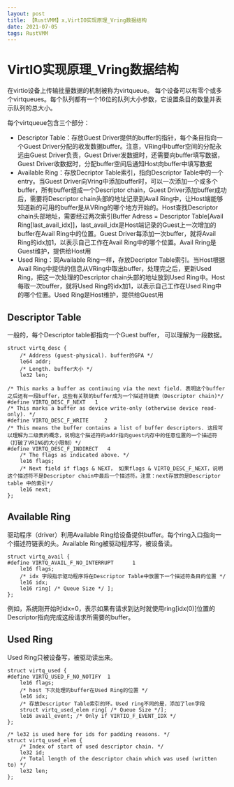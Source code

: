 ```yaml
---
layout: post
title: 【RustVMM】x,VirtIO实现原理_Vring数据结构
date: 2021-07-05 
tags: RustVMM
---
```


# VirtIO实现原理_Vring数据结构

在virtio设备上传输批量数据的机制被称为virtqueue。 每个设备可以有零个或多个virtqueues。每个队列都有一个16位的队列大小参数，它设置条目的数量并表示队列的总大小。

每个virtqueue包含三个部分：
- Descriptor Table：存放Guest Driver提供的buffer的指针，每个条目指向一个Guest Driver分配的收发数据buffer。注意，VRing中buffer空间的分配永远由Guest Driver负责，Guest Driver发数据时，还需要向buffer填写数据，Guest Driver收数据时，分配buffer空间后通知Host向buffer中填写数据
- Available Ring：存放Decriptor Table索引，指向Descriptor Table中的一个entry。当Guest Driver向Vring中添加buffer时，可以一次添加一个或多个buffer，所有buffer组成一个Descriptor chain，Guest Driver添加buffer成功后，需要将Descriptor chain头部的地址记录到Avail Ring中，让Host端能够知道新的可用的buffer是从VRing的哪个地方开始的。Host查找Descriptor chain头部地址，需要经过两次索引Buffer Adress = Descriptor Table[Avail Ring[last_avail_idx]]，last_avail_idx是Host端记录的Guest上一次增加的buffer在Avail Ring中的位置。Guest Driver每添加一次buffer，就将Avail Ring的idx加1，以表示自己工作在Avail Ring中的哪个位置。Avail Rring是Guest维护，提供给Host用
- Used Ring：同Available Ring一样，存放Decriptor Table索引。当Host根据Avail Ring中提供的信息从VRing中取出buffer，处理完之后，更新Used Ring，把这一次处理的Descriptor chain头部的地址放到Used Ring中。Host每取一次buffer，就将Used Ring的idx加1，以表示自己工作在Used Ring中的哪个位置。Used Ring是Host维护，提供给Guest用

## Descriptor Table
一般的，每个Descriptor table都指向一个Guest buffer， 可以理解为一段数据。

```
struct virtq_desc {
    /* Address (guest-physical). buffer的GPA */
    le64 addr;
    /* Length. buffer大小 */
    le32 len;

/* This marks a buffer as continuing via the next field. 表明这个buffer之后还有一段buffer，这些有关联的buffer成为一个描述符链表（Descriptor chain)*/
#define VIRTQ_DESC_F_NEXT   1
/* This marks a buffer as device write-only (otherwise device read-only). */
#define VIRTQ_DESC_F_WRITE     2
/* This means the buffer contains a list of buffer descriptors. 这段可以理解为二级表的概念，说明这个描述符的addr指向guest内存中的任意位置的一个描述符（打破了VRING的大小限制）*/
#define VIRTQ_DESC_F_INDIRECT   4
    /* The flags as indicated above. */
    le16 flags;
    /* Next field if flags & NEXT， 如果flags & VIRTQ_DESC_F_NEXT，说明这个描述符不是Descriptor chain中最后一个描述符。注意：next存放的是Descriptor table 中的索引*/
    le16 next;
};
```

## Available Ring
驱动程序（driver）利用Available Ring给设备提供buffer。每个ring入口指向一个描述符链表的头。Available Ring被驱动程序写，被设备读。
```
struct virtq_avail {
#define VIRTQ_AVAIL_F_NO_INTERRUPT      1
    le16 flags;
    /* idx 字段指示驱动程序将在Descriptor Table中放置下一个描述符条目的位置 */
    le16 idx;
    le16 ring[ /* Queue Size */ ];
};
```
例如，系统刚开始时idx=0，表示如果有请求到达时就使用ring[idx(0)]位置的Descriptor指向完成这段请求所需要的buffer。

## Used Ring
Used Ring只被设备写，被驱动读出来。
```
struct virtq_used {
#define VIRTQ_USED_F_NO_NOTIFY  1
    le16 flags;
    /* host 下次处理的buffer在Used Ring的位置 */
    le16 idx;
    /* 存放Descriptor Table索引的环。Used ring不同的是，添加了len字段
    struct virtq_used_elem ring[ /* Queue Size */];
    le16 avail_event; /* Only if VIRTIO_F_EVENT_IDX */
};

/* le32 is used here for ids for padding reasons. */
struct virtq_used_elem {
    /* Index of start of used descriptor chain. */
    le32 id;
    /* Total length of the descriptor chain which was used (written to) */
    le32 len;
};
```

